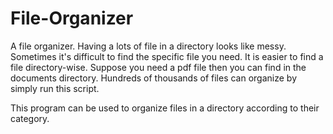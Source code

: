 # File-Organizer

A file organizer. Having a lots of file in a directory looks like messy. Sometimes it's difficult to find the specific file you need. It is easier to find a file directory-wise. Suppose you need a pdf file then you can find in the documents directory. Hundreds of thousands of files can organize by simply run this script.

This program can be used to organize files in a directory according to their category.
